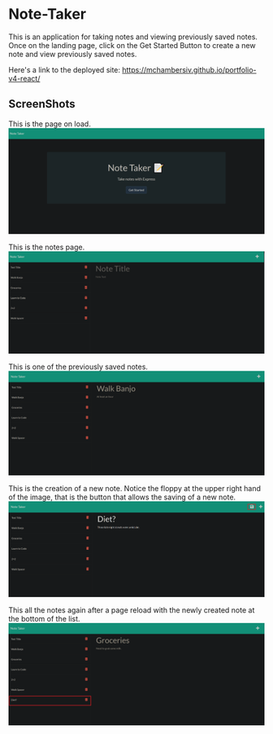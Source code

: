 # Note-Taker

This is an application for taking notes and viewing previously saved notes. Once on the landing page, click on the Get Started Button to create a new note and view previously saved notes.

Here's a link to the deployed site: https://mchambersiv.github.io/portfolio-v4-react/



## ScreenShots
This is the page on load.
![Home Page](./rm-images/1.png  "Home Page")

This is the notes page.
![All Notes](./rm-images/2.png "Notes Page")

This is one of the previously saved notes.
![Example Note](./rm-images/3.png  "Example of Saved Note")

This is the creation of a new note. Notice the floppy at the upper right hand of the image, that is the button that allows the saving of a new note.
![New Note Creation](./rm-images/4.png "Creation of New Note")

This all the notes again after a page reload with the newly created note at the bottom of the list.
![All Notes with New note](./rm-images/5.png "New example of saved note with new note on list.")

